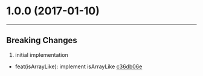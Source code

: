# 1.0.0 (2017-01-10)
---

## Breaking Changes

1. initial implementation
  - feat(isArrayLike): implement isArrayLike [c36db06e](https://github.com/TylorS/typed-is-array-like/commits/c36db06eb124c4a6e93ce430b805911b93ee89f8)


